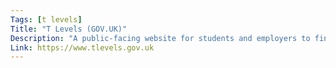 ```yaml
---
Tags: [t levels]
Title: "T Levels (GOV.UK)"
Description: "A public-facing website for students and employers to find out more about what T Levels are and how they work."
Link: https://www.tlevels.gov.uk
---
```

